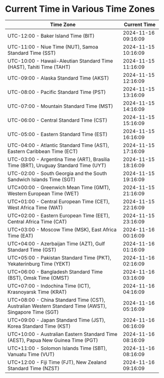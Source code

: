 # Current Time in Various Time Zones

| Time Zone | Current Time |
|-----------|--------------|
| UTC-12:00 - Baker Island Time (BIT) | 2024-11-16 09:16:09 |
| UTC-11:00 - Niue Time (NUT), Samoa Standard Time (SST) | 2024-11-15 10:16:09 |
| UTC-10:00 - Hawaii-Aleutian Standard Time (HAST), Tahiti Time (TAHT) | 2024-11-15 11:16:09 |
| UTC-09:00 - Alaska Standard Time (AKST) | 2024-11-15 12:16:09 |
| UTC-08:00 - Pacific Standard Time (PST) | 2024-11-15 13:16:09 |
| UTC-07:00 - Mountain Standard Time (MST) | 2024-11-15 14:16:09 |
| UTC-06:00 - Central Standard Time (CST) | 2024-11-15 15:16:09 |
| UTC-05:00 - Eastern Standard Time (EST) | 2024-11-15 16:16:09 |
| UTC-04:00 - Atlantic Standard Time (AST), Eastern Caribbean Time (ECT) | 2024-11-15 17:16:09 |
| UTC-03:00 - Argentina Time (ART), Brasília Time (BRT), Uruguay Standard Time (UYT) | 2024-11-15 18:16:09 |
| UTC-02:00 - South Georgia and the South Sandwich Islands Time (SGT) | 2024-11-15 19:16:09 |
| UTC±00:00 - Greenwich Mean Time (GMT), Western European Time (WET) | 2024-11-15 21:16:09 |
| UTC+01:00 - Central European Time (CET), West Africa Time (WAT) | 2024-11-15 22:16:09 |
| UTC+02:00 - Eastern European Time (EET), Central Africa Time (CAT) | 2024-11-15 23:16:09 |
| UTC+03:00 - Moscow Time (MSK), East Africa Time (EAT) | 2024-11-16 00:16:09 |
| UTC+04:00 - Azerbaijan Time (AZT), Gulf Standard Time (GST) | 2024-11-16 01:16:09 |
| UTC+05:00 - Pakistan Standard Time (PKT), Yekaterinburg Time (YEKT) | 2024-11-16 02:16:09 |
| UTC+06:00 - Bangladesh Standard Time (BST), Omsk Time (OMST) | 2024-11-16 03:16:09 |
| UTC+07:00 - Indochina Time (ICT), Krasnoyarsk Time (KRAT) | 2024-11-16 04:16:09 |
| UTC+08:00 - China Standard Time (CST), Australian Western Standard Time (AWST), Singapore Time (SGT) | 2024-11-16 05:16:09 |
| UTC+09:00 - Japan Standard Time (JST), Korea Standard Time (KST) | 2024-11-16 06:16:09 |
| UTC+10:00 - Australian Eastern Standard Time (AEST), Papua New Guinea Time (PGT) | 2024-11-16 08:16:09 |
| UTC+11:00 - Solomon Islands Time (SBT), Vanuatu Time (VUT) | 2024-11-16 08:16:09 |
| UTC+12:00 - Fiji Time (FJT), New Zealand Standard Time (NZST) | 2024-11-16 09:16:09 |
